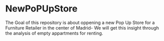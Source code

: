 # NewPoPUpStore
The Goal of this repository is about oppening a new Pop Up Store for a Furniture Retailer in the center of Madrid- We will get this insight through the analysis of empty appartments for renting.
